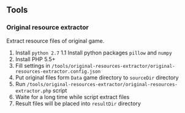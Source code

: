 ## Tools

### Original resource extractor

Extract resource files of original game.

1. Install `python 2.7`
1.1 Install python packages `pillow` and `numpy`
2. Install PHP 5.5+
3. Fill settings in `/tools/original-resources-extractor/original-resources-extractor.config.json`
4. Put original files form `Data` game directory to `sourceDir` directory
4. Run `/tools/original-resources-extractor/original-resources-extractor.php` script
5. Waite for a long time while script extract files
6. Result files will be placed into `resultDir` directory
